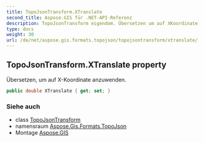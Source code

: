```yaml
---
title: TopoJsonTransform.XTranslate
second_title: Aspose.GIS für .NET-API-Referenz
description: TopoJsonTransform eigendom. Übersetzen um auf XKoordinate anzuwenden.
type: docs
weight: 30
url: /de/net/aspose.gis.formats.topojson/topojsontransform/xtranslate/
---
```

## TopoJsonTransform.XTranslate property

Übersetzen, um auf X-Koordinate anzuwenden.

```csharp
public double XTranslate { get; set; }
```

### Siehe auch

* class [TopoJsonTransform](../)
* namensraum [Aspose.Gis.Formats.TopoJson](../../topojsontransform/)
* Montage [Aspose.GIS](../../../)


